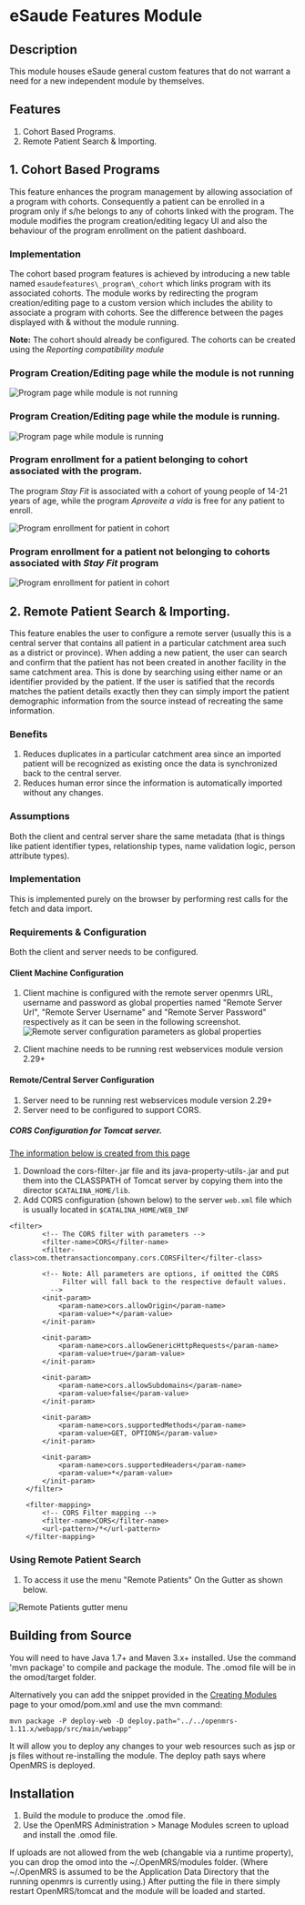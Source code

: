 eSaude Features Module
============================

Description
-----------
This module houses eSaude general custom features that do not warrant a need for a new independent module by themselves.

Features
--------
1. Cohort Based Programs.
2. Remote Patient Search & Importing.

## 1. Cohort Based Programs
This feature enhances the program management by allowing association of a program with cohorts. Consequently a patient can be enrolled in a program only if s/he belongs to any of cohorts linked with the program. The module modifies the program creation/editing legacy UI and also the behaviour of the program enrollment on the patient dashboard.

### Implementation
The cohort based program features is achieved by introducing a new table named `esaudefeatures\_program\_cohort` which links program with its associated cohorts. The module works by redirecting the program creation/editing page to a custom version which includes the ability to associate a program with cohorts. See the difference between the pages displayed with & without the module running.

**Note:** The cohort should already be configured. The cohorts can be created using the *Reporting compatibility module*

### Program Creation/Editing page while the module is not running

![Program page while module is not running](images/program_page_module_not_running.png)

### Program Creation/Editing page while the module is running.

![Program page while module is running](images/cohortPrograms.edit.program.png)

### Program enrollment for a patient belonging to cohort associated with the program.
The program *Stay Fit* is associated with a cohort of young people of 14-21 years of age, while the program *Aproveite a vida* is free for any patient to enroll.

![Program enrollment for patient in cohort](images/patient.in.cohort.png)

### Program enrollment for a patient not belonging to cohorts associated with *Stay Fit* program

![Program enrollment for patient in cohort](images/patient.not.in.cohort.png)

## 2. Remote Patient Search & Importing.
This feature enables the user to configure a remote server (usually this is a central server that contains all patient in a particular catchment area such as a district or province). When adding a new patient, the user can search and confirm that the patient has not been created in another facility in the same catchment area. This is done by searching using either name or an identifier provided by the patient. If the user is satified that the records matches the patient details exactly then they can simply import the patient demographic information from the source instead of recreating the same information.

### Benefits
1. Reduces duplicates in a particular catchment area since an imported patient will be recognized as existing once the data is synchronized back to the central server.
2. Reduces human error since the information is automatically imported without any changes.

### Assumptions
Both the client and central server share the same metadata (that is things like patient identifier types,
relationship types, name validation logic, person attribute types).

### Implementation
This is implemented purely on the browser by performing rest calls for the fetch and data import.

### Requirements & Configuration
Both the client and server needs to be configured.

#### Client Machine Configuration
1. Client machine is configured with the remote server openmrs URL, username and password as global properties named "Remote Server Url", "Remote Server Username" and "Remote Server Password" respectively as it can be seen in the following screenshot.
![Remote server configuration parameters as global properties](images/remote_server_global_properties.png)

2. Client machine needs to be running rest webservices module version 2.29+

#### Remote/Central Server Configuration
1. Server need to be running rest webservices module version 2.29+
2. Server need to be configured to support CORS.

##### CORS Configuration for Tomcat server.
[The information below is created from this page](http://software.dzhuvinov.com/cors-filter-installation.html)

1. Download the cors-filter-<version>.jar file and its java-property-utils-<version>.jar and put them into the CLASSPATH of Tomcat server by copying them into the director `$CATALINA_HOME/lib`.
2. Add CORS configuration (shown below) to the server `web.xml` file which is usually located in `$CATALINA_HOME/WEB_INF`

```
<filter>
		<!-- The CORS filter with parameters -->
		<filter-name>CORS</filter-name>
		<filter-class>com.thetransactioncompany.cors.CORSFilter</filter-class>
		
		<!-- Note: All parameters are options, if omitted the CORS 
		     Filter will fall back to the respective default values.
		  -->
		<init-param>
			<param-name>cors.allowOrigin</param-name>
			<param-value>*</param-value>
		</init-param>
		
        <init-param>
			<param-name>cors.allowGenericHttpRequests</param-name>
			<param-value>true</param-value>
		</init-param>

		<init-param>
			<param-name>cors.allowSubdomains</param-name>
			<param-value>false</param-value>
		</init-param>
		
		<init-param>
			<param-name>cors.supportedMethods</param-name>
			<param-value>GET, OPTIONS</param-value>
		</init-param>
		
		<init-param>
			<param-name>cors.supportedHeaders</param-name>
			<param-value>*</param-value>
		</init-param>
	</filter>

	<filter-mapping>
		<!-- CORS Filter mapping -->
		<filter-name>CORS</filter-name>
		<url-pattern>/*</url-pattern>
	</filter-mapping>
```

### Using Remote Patient Search
1. To access it use the menu "Remote Patients" On the Gutter as shown below.

![Remote Patients gutter menu](images/remote_patients_gutter_menu.png)

Building from Source
--------------------
You will need to have Java 1.7+ and Maven 3.x+ installed.  Use the command 'mvn package' to 
compile and package the module.  The .omod file will be in the omod/target folder.

Alternatively you can add the snippet provided in the [Creating Modules](https://wiki.openmrs.org/x/cAEr) page to your 
omod/pom.xml and use the mvn command:

    mvn package -P deploy-web -D deploy.path="../../openmrs-1.11.x/webapp/src/main/webapp"

It will allow you to deploy any changes to your web 
resources such as jsp or js files without re-installing the module. The deploy path says 
where OpenMRS is deployed.

Installation
------------
1. Build the module to produce the .omod file.
2. Use the OpenMRS Administration > Manage Modules screen to upload and install the .omod file.

If uploads are not allowed from the web (changable via a runtime property), you can drop the omod
into the ~/.OpenMRS/modules folder.  (Where ~/.OpenMRS is assumed to be the Application 
Data Directory that the running openmrs is currently using.)  After putting the file in there 
simply restart OpenMRS/tomcat and the module will be loaded and started.
